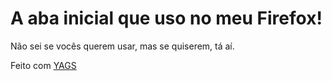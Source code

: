 # A aba inicial que uso no meu Firefox!

Não sei se vocês querem usar, mas se quiserem, tá aí.

Feito com [YAGS](https://prettycoffee.github.io/yet-another-generic-startpage/)